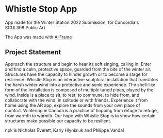 # Whistle Stop App

App made for the Winter Station 2022 Submission, for Concordia's SCUL398 Public Art

The App was made with [A-Frame](https://github.com/aframevr/aframe)

## Project Statement

Approach the structure and begin to hear its soft singing, calling in. Enter and find a calm, protective space, guarded from the bite of the winter air. Structures have the capacity to hinder growth or to become a stage for resilience. Whistle Stop is an interactive sculptural installation that translates the harsh winter wind into a protective and sonic experience. The shell-like form of the installation is composed of multiple tuned pipes, played by the wind. Inside is a place to sit, to rest, to commune, to hide from, and collaborate with the wind, in solitude or with friends. Experience it from home using the AR app, explore the sounds from your own place of comfort. Wintering in Canada is a practice of hopping from refuge to refuge, from warmth to warmth. Our hope with Whistle Stop is to show how certain structures make possible our capacity to be resilient.

npk is Nicholas Everett, Karly Hlynialuk and Philippe Vandal 
